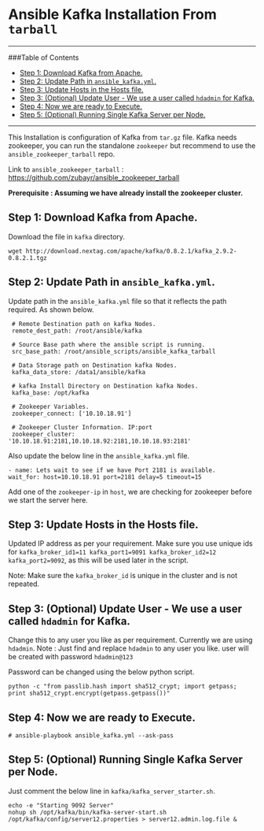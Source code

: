 
<a name="AnsibleKafkaInstallationFromtarball"></a>

# Ansible Kafka Installation From `tarball`


---

###Table of Contents

* <a href="#Step1DownloadKafkafromApache">Step 1: Download Kafka from Apache.</a>
* <a href="#Step2UpdatePathinansiblekafkayml">Step 2: Update Path in `ansible_kafka.yml`.</a>
* <a href="#Step3UpdateHostsintheHostsfile">Step 3: Update Hosts in the Hosts file.</a>
* <a href="#Step3OptionalUpdateUserWeuseausercalledhdadminforKafka">Step 3: (Optional) Update User - We use a user called `hdadmin` for Kafka.</a>
* <a href="#Step4NowwearereadytoExecute">Step 4: Now we are ready to Execute.</a>
* <a href="#Step5OptionalRunningSingleKafkaServerperNode">Step 5: (Optional) Running Single Kafka Server per Node.</a>

---


This Installation is configuration of Kafka from `tar.gz` file.
Kafka needs zookeeper, you can run the standalone `zookeeper` but recommend to use the `ansible_zookeeper_tarball` repo.

Link to `ansible_zookeeper_tarball` : https://github.com/zubayr/ansible_zookeeper_tarball

**Prerequisite : Assuming we have already install the zookeeper cluster.**


<a name="Step1DownloadKafkafromApache"></a>

## Step 1: Download Kafka from Apache.

Download the file in `kafka` directory.

    wget http://download.nextag.com/apache/kafka/0.8.2.1/kafka_2.9.2-0.8.2.1.tgz



<a name="Step2UpdatePathinansiblekafkayml"></a>

## Step 2: Update Path in `ansible_kafka.yml`.

Update path in the `ansible_kafka.yml` file so that it reflects the path required.
As shown below.

     # Remote Destination path on kafka Nodes.
     remote_dest_path: /root/ansible/kafka

     # Source Base path where the ansible script is running.
     src_base_path: /root/ansible_scripts/ansible_kafka_tarball

     # Data Storage path on Destination kafka Nodes.
     kafka_data_store: /data1/ansible/kafka

     # kafka Install Directory on Destination kafka Nodes.
     kafka_base: /opt/kafka

     # Zookeeper Variables.
     zookeeper_connect: ['10.10.18.91']

     # Zookeeper Cluster Information. IP:port
     zookeeper_cluster: '10.10.18.91:2181,10.10.18.92:2181,10.10.18.93:2181'

Also update the below line in the `ansible_kafka.yml` file.

    - name: Lets wait to see if we have Port 2181 is available.
    wait_for: host=10.10.18.91 port=2181 delay=5 timeout=15
    
Add one of the `zookeeper-ip` in `host`, we are checking for zookeeper before we start the server here.


<a name="Step3UpdateHostsintheHostsfile"></a>

## Step 3: Update Hosts in the Hosts file.

Updated IP address as per your requirement.
Make sure you use unique ids for `kafka_broker_id1=11 kafka_port1=9091 kafka_broker_id2=12 kafka_port2=9092`, as this will be used later in the script.

Note: Make sure the `kafka_broker_id` is unique in the cluster and is not repeated. 


<a name="Step3OptionalUpdateUserWeuseausercalledhdadminforKafka"></a>

## Step 3: (Optional) Update User - We use a user called `hdadmin` for Kafka.

Change this to any user you like as per requirement. Currently we are using `hdadmin`.
Note : Just find and replace `hdadmin` to any user you like. user will be created with password `hdadmin@123`

Password can be changed using the below python script.

    python -c "from passlib.hash import sha512_crypt; import getpass; print sha512_crypt.encrypt(getpass.getpass())"



<a name="Step4NowwearereadytoExecute"></a>

## Step 4: Now we are ready to Execute.

    # ansible-playbook ansible_kafka.yml --ask-pass


<a name="Step5OptionalRunningSingleKafkaServerperNode"></a>

## Step 5: (Optional) Running Single Kafka Server per Node.

Just comment the below line in `kafka/kafka_server_starter.sh`.

    echo -e "Starting 9092 Server"
    nohup sh /opt/kafka/bin/kafka-server-start.sh /opt/kafka/config/server12.properties > server12.admin.log.file &
